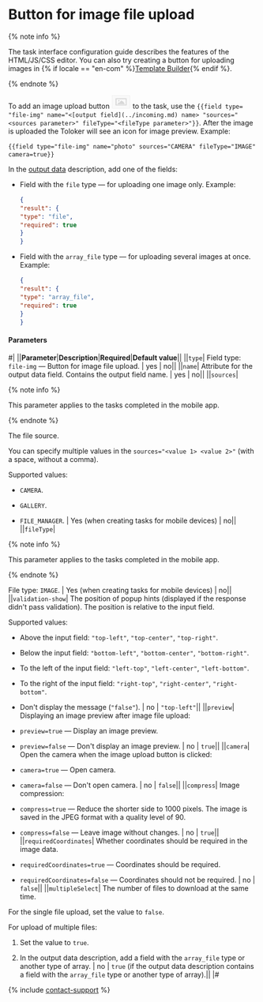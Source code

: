 # Button for image file upload

{% note info %}

The task interface configuration guide describes the features of the HTML/JS/CSS editor. You can also try creating a button for uploading images in {% if locale == "en-com" %}[Template Builder](../../../template-builder/reference/field.media-file.md){% endif %}.

{% endnote %}

To add an image upload button ![](../../_images/other/b-image-button.png) to the task, use the `{{field type= "file-img" name="<[output field](../incoming.md) name> "sources="<sources parameter>" fileType="<fileType parameter>"}}`. After the image is uploaded the Toloker will see an icon for image preview. Example:

```plaintext
{{field type="file-img" name="photo" sources="CAMERA" fileType="IMAGE" camera=true}}
```

In the [output data](../incoming.md) description, add one of the fields:

- Field with the `file` type — for uploading one image only. Example:

    ```json
    {
    "result": {
    "type": "file",
    "required": true
    }
    }
    ```

- Field with the `array_file` type — for uploading several images at once. Example:

    ```json
    {
    "result": {
    "type": "array_file",
    "required": true
    }
    }
    ```

#### Parameters

#|
||**Parameter**|**Description**|**Required**|**Default value**||
||`type`| Field type: `file-img` — Button for image file upload. | yes | no||
||`name`| Attribute for the output data field. Contains the output field name. | yes | no||
||`sources`|

{% note info %}

This parameter applies to the tasks completed in the mobile app.

{% endnote %}

The file source.

You can specify multiple values in the `sources="<value 1> <value 2>"` (with a space, without a comma).

Supported values:

- `CAMERA`.

- `GALLERY`.

- `FILE_MANAGER`. | Yes (when creating tasks for mobile devices) | no||
||`fileType`|

{% note info %}

This parameter applies to the tasks completed in the mobile app.

{% endnote %}

File type: `IMAGE`. | Yes (when creating tasks for mobile devices) | no||
||`validation-show`| The position of popup hints (displayed if the response didn't pass validation). The position is relative to the input field.

Supported values:

- Above the input field: `"top-left"`, `"top-center"`, `"top-right"`.

- Below the input field: `"bottom-left"`, `"bottom-center"`, `"bottom-right"`.

- To the left of the input field: `"left-top"`, `"left-center"`, `"left-bottom"`.

- To the right of the input field: `"right-top"`, `"right-center"`, `"right-bottom"`.

- Don't display the message (`"false"`). | no | `"top-left"`||
||`preview`| Displaying an image preview after image file upload:

- `preview=true` — Display an image preview.

- `preview=false` — Don't display an image preview. | no | `true`||
||`camera`| Open the camera when the image upload button is clicked:

- `camera=true` — Open camera.

- `camera=false` — Don't open camera. | no | `false`||
||`compress`| Image compression:

- `compress=true` — Reduce the shorter side to 1000 pixels. The image is saved in the JPEG format with a quality level of 90.

- `compress=false` — Leave image without changes. | no | `true`||
||`requiredCoordinates`| Whether coordinates should be required in the image data.

- `requiredCoordinates=true` — Coordinates should be required.

- `requiredCoordinates=false` — Coordinates should not be required. | no | `false`||
||`multipleSelect`| The number of files to download at the same time.

For the single file upload, set the value to `false`.

For upload of multiple files:

1. Set the value to `true`.

1. In the output data description, add a field with the `array_file` type or another type of array. | no | `true` (if the output data description contains a field with the `array_file` type or another type of array).||
|#

{% include [contact-support](../../_includes/contact-support-help.md) %}